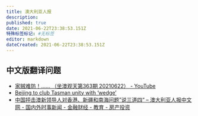 ```yaml
---
title: 澳大利亚人报
description: 
published: true
date: 2021-06-22T23:38:53.151Z
特殊标签标记: #无标签
editor: markdown
dateCreated: 2021-06-22T23:38:53.151Z
---
```


## 中文版翻译问题

+ [家贼难防！...... （坐澳观天第363期 20210622） - YouTube](https://web.archive.org/web/20210622103519if_/https://www.youtube.com/watch?v=FdPdn2f_Zc4)
+ [Beijing to club Tasman unity with ‘wedge’](https://archive.is/wVvsF "https://www.theaustralian.com.au/nation/china-blasts-scott-morrison-jacinda-ardern-over-irresponsible-remarks/news-story/693e4fdfad0f46d3ab9520724796568a")
+ [中国抨击澳新领导人对香港、新疆和南海问题”说三道四“ – 澳大利亚人报中文网 - 国内外时事新闻 - 金融财经 - 教育 - 房产投资](https://web.archive.org/web/20210622102148/https://cn.theaustralian.com.au/2021/06/01/53501/)
